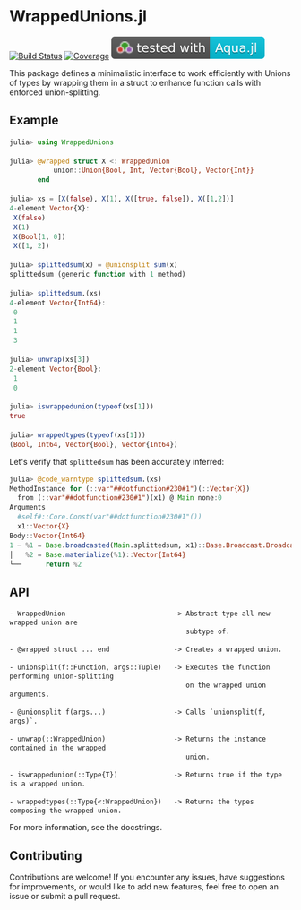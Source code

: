 
# WrappedUnions.jl

[![Build Status](https://github.com/Tortar/WrappedUnions.jl/actions/workflows/CI.yml/badge.svg?branch=main)](https://github.com/Tortar/WrappedUnions.jl/actions/workflows/CI.yml?query=branch%3Amain)
[![Coverage](https://codecov.io/gh/Tortar/WrappedUnions.jl/branch/main/graph/badge.svg)](https://codecov.io/gh/Tortar/WrappedUnions.jl)
[![Aqua](https://raw.githubusercontent.com/JuliaTesting/Aqua.jl/master/badge.svg)](https://github.com/JuliaTesting/Aqua.jl)

This package defines a minimalistic interface to work efficiently with Unions of types by wrapping them in a struct
to enhance function calls with enforced union-splitting.

## Example

```julia
julia> using WrappedUnions

julia> @wrapped struct X <: WrappedUnion
           union::Union{Bool, Int, Vector{Bool}, Vector{Int}}
       end

julia> xs = [X(false), X(1), X([true, false]), X([1,2])]
4-element Vector{X}:
 X(false)
 X(1)
 X(Bool[1, 0])
 X([1, 2])

julia> splittedsum(x) = @unionsplit sum(x)
splittedsum (generic function with 1 method)

julia> splittedsum.(xs)
4-element Vector{Int64}:
 0
 1
 1
 3

julia> unwrap(xs[3])
2-element Vector{Bool}:
 1
 0

julia> iswrappedunion(typeof(xs[1]))
true

julia> wrappedtypes(typeof(xs[1]))
(Bool, Int64, Vector{Bool}, Vector{Int64})
```

Let's verify that `splittedsum` has been accurately inferred:

```julia
julia> @code_warntype splittedsum.(xs)
MethodInstance for (::var"##dotfunction#230#1")(::Vector{X})
  from (::var"##dotfunction#230#1")(x1) @ Main none:0
Arguments
  #self#::Core.Const(var"##dotfunction#230#1"())
  x1::Vector{X}
Body::Vector{Int64}
1 ─ %1 = Base.broadcasted(Main.splittedsum, x1)::Base.Broadcast.Broadcasted{Base.Broadcast.DefaultArrayStyle{1}, Nothing, typeof(splittedsum), Tuple{Vector{X}}}
│   %2 = Base.materialize(%1)::Vector{Int64}
└──      return %2
```

## API

```
- WrappedUnion                           -> Abstract type all new wrapped union are 
                                            subtype of.

- @wrapped struct ... end                -> Creates a wrapped union.

- unionsplit(f::Function, args::Tuple)   -> Executes the function performing union-splitting
                                            on the wrapped union arguments.

- @unionsplit f(args...)                 -> Calls `unionsplit(f, args)`.

- unwrap(::WrappedUnion)                 -> Returns the instance contained in the wrapped
                                            union.

- iswrappedunion(::Type{T})              -> Returns true if the type is a wrapped union.

- wrappedtypes(::Type{<:WrappedUnion})   -> Returns the types composing the wrapped union.
```

For more information, see the docstrings.

## Contributing

Contributions are welcome! If you encounter any issues, have suggestions for improvements, or would like to add new features, feel free to open an issue or submit a pull request.
